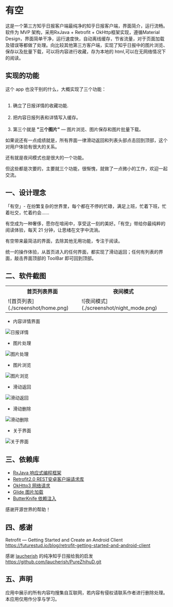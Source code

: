 # 有空
这是一个第三方知乎日报客户端最纯净的知乎日报客户端，界面简介，运行流畅。<br>
软件为 MVP 架构，采用RxJava + Retrofit + OkHttp框架实现，遵循Material Design，界面简单干净，运行速度快，自动离线缓存，节省流量，对于页面加载及错误等都做了处理。向比较其他第三方客户端，实现了知乎日报中的图片浏览、保存以及批量下载，可以将内容进行收藏，存为本地的 html,可以在无网络情况下的阅读。




## 实现的功能
这个 app 也没干别的什么，大概实现了三个功能：<br><br>
1. 确立了日报详情的收藏功能.<br><br>
2. 把内容日报列表和详情写入缓存。<br><br>
3.  第三个就是 **"三个图片"** — 图片浏览、图片保存和图片批量下载。<br>

如果说还有一点成绩就是，所有界面一律滑动返回和列表头部点击回到顶部，这个对用户体验有很大的关系。

还有就是夜间模式也是很大的一个功能。

但这些都是次要的，主要就三个功能，很惭愧，就做了一点微小的工作，欢迎一起交流。

## 一、设计理念
「有空」- 在纷繁复杂的世界里，每个都在不停的忙碌，满足上班，忙着下班，忙着社交，忙着约会......

有空成为一种奢侈，愿你在喧闹中，享受这一刻的美好。「有空」带给你最纯粹的阅读体验，每天 21 分钟，让思绪在文字中流淌。

有空带来最简洁的界面，去除其他无用功能，专注于阅读。

统一的操作体验，从首页进入的任何界面，都实现了滑动返回；任何有列表的界面，敲击界面顶部的 ToolBar 即可回到顶部。


## 二、软件截图

<table>
<tr>
<th>首页列表界面</th>
<th>夜间模式</th>
</tr>
<tr>
<td>![首页列表](./screenshot/home.png)</td>
<td>![夜间模式](./screenshot/night_mode.png)</td>
</tr>
</table>


* 内容详情界面

![日报详情](./screenshot/detail.png)

* 图片处理

![图片处理](./screenshot/picture.png)

* 图片浏览

![图片浏览](./screenshot/picture_view.png)

* 滑动返回

![滑动返回](./screenshot/swipe_back.png)

* 滑动删除

![滑动删除](./screenshot/delete.png)

* 关于界面

![关于界面](./screenshot/about.png)


## 三、依赖库
* [RxJava 响应式编程框架](https://github.com/ReactiveX/RxJava)
* [Retrofit2.0 REST安卓客户端请求库](https://github.com/square/retrofit)
* [OkHttp3 网络请求](https://github.com/square/okhttp)
* [Glide 图片加载](https://github.com/bumptech/glide)
* [ButterKnife 依赖注入](https://github.com/JakeWharton/butterknife) 

感谢开源世界的帮助！
## 四、感谢
Retrofit — Getting Started and Create an Android Client
<br>https://futurestud.io/blog/retrofit-getting-started-and-android-client</br>

感谢 [laucherish](https://github.com/laucherish) 的纯净知乎日报给我的启发
<br>https://github.com/laucherish/PureZhihuD.git</br>



## 五、声明
应用中展示的所有内容均搜集自互联网，若内容有侵权请联系作者进行删除处理。本应用仅用作分享与学习。


